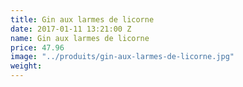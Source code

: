 ```yaml
---
title: Gin aux larmes de licorne
date: 2017-01-11 13:21:00 Z
name: Gin aux larmes de licorne
price: 47.96
image: "../produits/gin-aux-larmes-de-licorne.jpg"
weight: 
---
```


